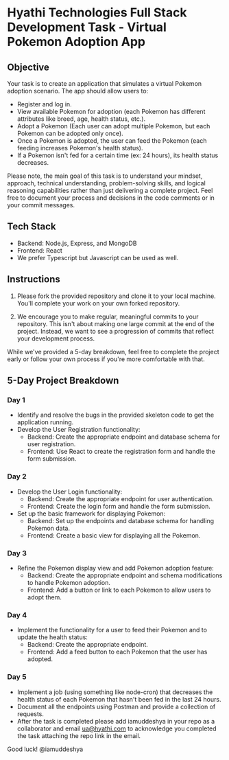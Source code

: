 # Hyathi Technologies Full Stack Development Task - Virtual Pokemon Adoption App

## Objective

Your task is to create an application that simulates a virtual Pokemon adoption scenario. The app should allow users to:

- Register and log in.
- View available Pokemon for adoption (each Pokemon has different attributes like breed, age, health status, etc.).
- Adopt a Pokemon (Each user can adopt multiple Pokemon, but each Pokemon can be adopted only once).
- Once a Pokemon is adopted, the user can feed the Pokemon (each feeding increases Pokemon's health status).
- If a Pokemon isn't fed for a certain time (ex: 24 hours), its health status decreases.

Please note, the main goal of this task is to understand your mindset, approach, technical understanding, problem-solving skills, and logical reasoning capabilities rather than just delivering a complete project. Feel free to document your process and decisions in the code comments or in your commit messages.

## Tech Stack

- Backend: Node.js, Express, and MongoDB
- Frontend: React
- We prefer Typescript but Javascript can be used as well.

## Instructions

1. Please fork the provided repository and clone it to your local machine. You'll complete your work on your own forked repository.

2. We encourage you to make regular, meaningful commits to your repository. This isn't about making one large commit at the end of the project. Instead, we want to see a progression of commits that reflect your development process.

While we've provided a 5-day breakdown, feel free to complete the project early or follow your own process if you're more comfortable with that.

## 5-Day Project Breakdown

### Day 1

- Identify and resolve the bugs in the provided skeleton code to get the application running.
- Develop the User Registration functionality:
   - Backend: Create the appropriate endpoint and database schema for user registration.
   - Frontend: Use React to create the registration form and handle the form submission.

### Day 2

- Develop the User Login functionality:
   - Backend: Create the appropriate endpoint for user authentication.
   - Frontend: Create the login form and handle the form submission.
- Set up the basic framework for displaying Pokemon:
   - Backend: Set up the endpoints and database schema for handling Pokemon data.
   - Frontend: Create a basic view for displaying all the Pokemon.

### Day 3

- Refine the Pokemon display view and add Pokemon adoption feature:
   - Backend: Create the appropriate endpoint and schema modifications to handle Pokemon adoption.
   - Frontend: Add a button or link to each Pokemon to allow users to adopt them.

### Day 4

- Implement the functionality for a user to feed their Pokemon and to update the health status:
   - Backend: Create the appropriate endpoint.
   - Frontend: Add a feed button to each Pokemon that the user has adopted.

### Day 5

- Implement a job (using something like node-cron) that decreases the health status of each Pokemon that hasn't been fed in the last 24 hours.
- Document all the endpoints using Postman and provide a collection of requests.
- After the task is completed please add iamuddeshya in your repo as a collaborator and email ua@hyathi.com to acknowledge you completed the task attaching the repo link in the email.

Good luck!
@iamuddeshya